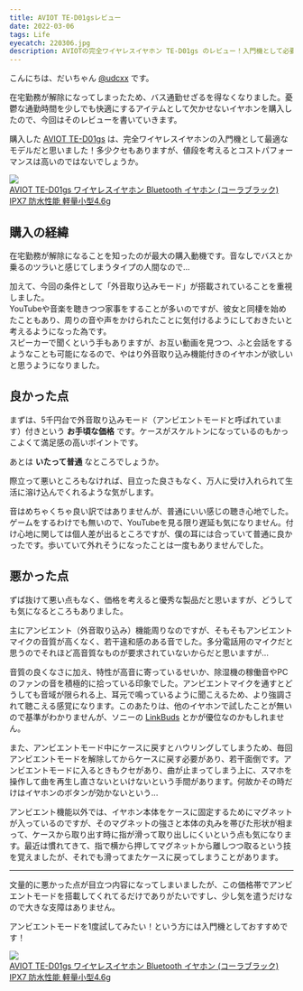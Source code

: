 ```yaml
---
title: AVIOT TE-D01gsレビュー
date: 2022-03-06
tags: Life
eyecatch: 220306.jpg
description: AVIOTの完全ワイヤレスイヤホン TE-D01gs のレビュー！入門機として必要十分な性能だと感じました！
---
```


こんにちは、だいちゃん [@udcxx](https://twitter.com/udc_xx) です。

在宅勤務が解除になってしまったため、バス通勤せざるを得なくなりました。憂鬱な通勤時間を少しでも快適にするアイテムとして欠かせないイヤホンを購入したので、今回はそのレビューを書いていきます。

購入した [AVIOT TE-D01gs](https://amzn.to/3sHw68g) は、完全ワイヤレスイヤホンの入門機として最適なモデルだと思いました！多少クセもありますが、値段を考えるとコストパフォーマンスは高いのではないでしょうか。

[![](https://m.media-amazon.com/images/I/31jNVpTn0KL._SL200_.jpg)](https://www.amazon.co.jp/dp/B09LVMLTXT/?tag=tairiku02280e-22)    
[AVIOT TE-D01gs ワイヤレスイヤホン Bluetooth イヤホン (コーラブラック) IPX7 防水性能 軽量小型4.6g](https://www.amazon.co.jp/dp/B09LVMLTXT/?tag=tairiku02280e-22)

## 購入の経緯

在宅勤務が解除になることを知ったのが最大の購入動機です。音なしでバスとか乗るのツラいと感じてしまうタイプの人間なので...

加えて、今回の条件として「外音取り込みモード」が搭載されていることを重視しました。    
YouTubeや音楽を聴きつつ家事をすることが多いのですが、彼女と同棲を始めたこともあり、周りの音や声をかけられたことに気付けるようにしておきたいと考えるようになった為です。    
スピーカーで聞くという手もありますが、お互い動画を見つつ、ふと会話をするようなことも可能になるので、やはり外音取り込み機能付きのイヤホンが欲しいと思うようになりました。


## 良かった点

まずは、5千円台で外音取り込みモード（アンビエントモードと呼ばれています）付きという **お手頃な価格** です。ケースがスケルトンになっているのもかっこよくて満足感の高いポイントです。

あとは **いたって普通** なところでしょうか。

際立って悪いところもなければ、目立った良さもなく、万人に受け入れられて生活に溶け込んでくれるような気がします。

音はめちゃくちゃ良い訳ではありませんが、普通にいい感じの聴き心地でした。ゲームをするわけでも無いので、YouTubeを見る限り遅延も気になりません。付け心地に関しては個人差が出るところですが、僕の耳には合っていて普通に良かったです。歩いていて外れそうになったことは一度もありませんでした。


## 悪かった点

ずば抜けて悪い点もなく、価格を考えると優秀な製品だと思いますが、どうしても気になるところもありました。

主にアンビエント（外音取り込み）機能周りなのですが、そもそもアンビエントマイクの音質が高くなく、若干違和感のある音でした。多分電話用のマイクだと思うのでそれほど高音質なものが要求されていないからだと思いますが...

音質の良くなさに加え、特性が高音に寄っているせいか、除湿機の稼働音やPCのファンの音を積極的に拾っている印象でした。アンビエントマイクを通すとどうしても音域が限られる上、耳元で鳴っているように聞こえるため、より強調されて聴こえる感覚になります。このあたりは、他のイヤホンで試したことが無いので基準がわかりませんが、ソニーの [LinkBuds](https://amzn.to/3sJeNUp) とかが優位なのかもしれません。

また、アンビエントモード中にケースに戻すとハウリングしてしまうため、毎回アンビエントモードを解除してからケースに戻す必要があり、若干面倒です。アンビエントモードに入るときもクセがあり、曲が止まってしまう上に、スマホを操作して曲を再生し直さないといけないという手間があります。何故かその時だけはイヤホンのボタンが効かないという...

アンビエント機能以外では、イヤホン本体をケースに固定するためにマグネットが入っているのですが、そのマグネットの強さと本体の丸みを帯びた形状が相まって、ケースから取り出す時に指が滑って取り出しにくいという点も気になります。最近は慣れてきて、指で横から押してマグネットから離しつつ取るという技を覚えましたが、それでも滑ってまたケースに戻ってしまうことがあります。


---

文量的に悪かった点が目立つ内容になってしまいましたが、この価格帯でアンビエントモードを搭載してくれてるだけでありがたいですし、少し気を遣うだけなので大きな支障はありません。

アンビエントモードを1度試してみたい！という方には入門機としておすすめです！

[![](https://m.media-amazon.com/images/I/31jNVpTn0KL._SL200_.jpg)](https://www.amazon.co.jp/dp/B09LVMLTXT/?tag=tairiku02280e-22)    
[AVIOT TE-D01gs ワイヤレスイヤホン Bluetooth イヤホン (コーラブラック) IPX7 防水性能 軽量小型4.6g](https://www.amazon.co.jp/dp/B09LVMLTXT/?tag=tairiku02280e-22)
